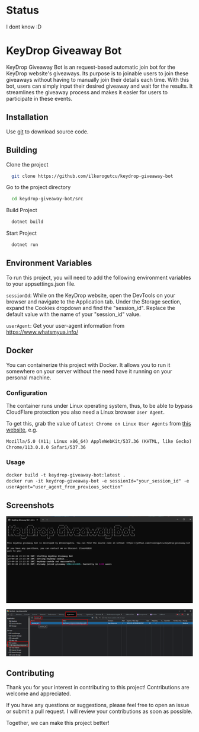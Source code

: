 # Status
I dont know :D
# KeyDrop Giveaway Bot

KeyDrop Giveaway Bot is an request-based automatic join bot for the KeyDrop website's giveaways. Its purpose is to joinable users to join these giveaways without having to manually join their details each time. With this bot, users can simply input their desired giveaway and wait for the results. It streamlines the giveaway process and makes it easier for users to participate in these events.

## Installation 

Use [git](https://git-scm.com/downloads) to download source code.

## Building

Clone the project

```bash
  git clone https://github.com/ilkerogutcu/keydrop-giveaway-bot
```

Go to the project directory

```bash
  cd keydrop-giveaway-bot/src
```

Build Project
```bash
  dotnet build
```

Start Project

```bash
  dotnet run
```

  
## Environment Variables

To run this project, you will need to add the following environment variables to your appsettings.json file.

`sessionId`: While on the KeyDrop website, open the DevTools on your browser and navigate to the Application tab. Under the Storage section, expand the Cookies dropdown and find the "session_id". Replace the default value with the name of your "session_id" value.

`userAgent`: Get your user-agent information from https://www.whatsmyua.info/

## Docker

You can containerize this project with Docker. It allows you to run it somewhere on your server without the need have it running on your personal machine.

### Configuration

The container runs under Linux operating system, thus, to be able to bypass CloudFlare protection you also need a Linux browser `User Agent`.

To get this, grab the value of `Latest Chrome on Linux User Agents` from [this website](https://www.whatismybrowser.com/guides/the-latest-user-agent/chrome), e.g.

```
Mozilla/5.0 (X11; Linux x86_64) AppleWebKit/537.36 (KHTML, like Gecko) Chrome/113.0.0.0 Safari/537.36
```

### Usage

```
docker build -t keydrop-giveaway-bot:latest .
docker run -it keydrop-giveaway-bot -e sessionId="your_session_id" -e userAgent="user_agent_from_previous_section"
```


## Screenshots

![screenshot1](https://github.com/ilkerogutcu/keydrop-giveaway-bot/blob/master/images/Screenshot_4.png)

  
![screenshot2](https://github.com/ilkerogutcu/keydrop-giveaway-bot/blob/master/images/Screenshot_3.png)

## Contributing

Thank you for your interest in contributing to this project! Contributions are welcome and appreciated.

If you have any questions or suggestions, please feel free to open an issue or submit a pull request. I will review your contributions as soon as possible.

Together, we can make this project better!
